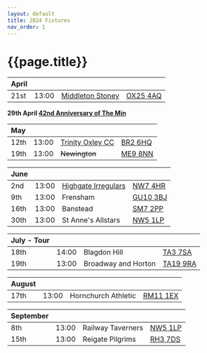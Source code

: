 ```yaml
---
layout: default
title: 2024 Fixtures
nav_order: 1
---
```


# {{page.title}}

| April |  |  |  |
|:---|:---|:---|:---|
| 21st | 13:00 | [Middleton Stoney](2024/middleton-stoney) | [OX25 4AQ](https://goo.gl/maps/VPaRvUceyyN7zqbF9) | 🥪 |

**29th April [42nd Anniversary of The Min](../1982/clifton-hill-house)**

| May |  |  |  |
|:---|:---|:---|:---|
| 12th | 13:00 | [Trinity Oxley CC](2024/trinity-oxley-cc) | [BR2 6HQ](https://maps.app.goo.gl/W9YgwiWQ5gfSaKAV7?g_st=ic) |  |
| 19th | 13:00 | ~~Newington~~ | [ME9 8NN](https://goo.gl/maps/isDA8kEwT8EKzaEw8) |  |

| June |  |  |  |
|:---|:---|:---|:---|
| 2nd | 13:00 | [Highgate Irregulars](2024/highgate-irregulars) | [NW7 4HR](https://maps.app.goo.gl/RwhLr2hgAKYyW8BP8?g_st=ic) |  |
| 9th | 13:00 | Frensham | [GU10 3BJ](https://goo.gl/maps/4gohPpn1stdT6fnY7) |  |
| 16th | 13:00 | Banstead | [SM7 2PP](https://goo.gl/maps/nv7dov2xsYvUnRay5) |  |
| 30th | 13:00 | St Anne's Allstars| [NW5 1LP](https://maps.app.goo.gl/Ry2B8aY3UusNqPZdA) |  |


| July - Tour |  |  |  |
|:---|:---|:---|:---|
| 18th | 14:00 | Blagdon Hill | [TA3 7SA](https://goo.gl/maps/H6iLZLNcja12) | 🥪 |
| 19th | 13:00 | Broadway and Horton | [TA19 9RA](https://goo.gl/maps/hVamJL8if6v) | 🥪 |

| August |  |  |  |
|:---|:---|:---|:---|
| 17th | 13:00 | Hornchurch Athletic | [RM11 1EX](https://goo.gl/maps/qELJ495rTjR5qBbm8) |  |

| September |  |  |  |
|:---|:---|:---|:---|
| 8th | 13:00 | Railway Taverners | [NW5 1LP](https://goo.gl/maps/xENoW4EHTBGNBsox5) |  |
| 15th | 13:00 | Reigate Pilgrims| [RH3 7DS](https://goo.gl/maps/APtKSjuaQ5v) |  |
